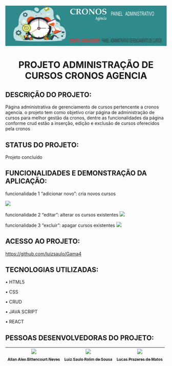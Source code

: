 ![Imagem faz referência ao tempo posto que cronos (nome da agencia) é o titã do tempo e descreve o nome da empresa e o projeto)](public/images/bd474161a14d2951cce2c42dbc83708cb288b303e5f6d7c90735cc63cb8f01a5.png)

<h1 align="center"> PROJETO ADMINISTRAÇÃO DE CURSOS CRONOS AGENCIA </h1>

## DESCRIÇÃO DO PROJETO:

Página administrativa de gerenciamento de cursos pertencente a cronos agencia. o projeto tem como objetivo criar página de administração de cursos para melhor gestão da cronos, dentre as funcionalidades da página conforme crud estão a inserção, edição e exclusão de cursos oferecidos pela cronos

## STATUS DO PROJETO:

Projeto concluído

## FUNCIONALIDADES E DEMONSTRAÇÃO DA APLICAÇÃO:

funcionalidade 1 “adicionar novo”: cria novos cursos

<img src="public/imagens/criar.gif">

funcionalidade 2 “editar”: alterar os cursos existentes
<img src="public/imagens/editar.gif">

funcionalidade 3 “excluir”: apagar cursos existentes
<img src="public/imagens/excluir.gif">

## ACESSO AO PROJETO:

https://github.com/luizsaulo/Gama4

## TECNOLOGIAS UTILIZADAS:

• HTML5

• CSS

• CRUD

• JAVA SCRIPT

• REACT

## PESSOAS DESENVOLVEDORAS DO PROJETO:

| [<img src="https://avatars.githubusercontent.com/u/94246969?s=400&u=fc440c507c176ecc3e7cf8f069f9e080310f8746&v=4" width=115><br><sub>Allan Alex Bittencourt Neves</sub>](https://github.com/trimegistro3) | [<img src="https://avatars.githubusercontent.com/u/91629397?v=4](https://avatars.githubusercontent.com/u/91629397?v=4)" width=115><br><sub>Luiz Saulo Rolim de Sousa </sub>](https://github.com/luizsaulo) | [<img src="https://avatars.githubusercontent.com/u/60558571?v=4" width=115><br><sub>Lucas Prazeres de Matos</sub>](https://github.com/lucasprzm) |
| :-------------------------------------------------------------------------------------------------------------------------------------------------------------------------------------------------------: | :--------------------------------------------------------------------------------------------------------------------------------------------------------------------------------------------------------: | :----------------------------------------------------------------------------------------------------------------------------------------------: |
